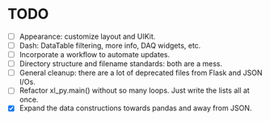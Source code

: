 # TODO

- [ ] Appearance: customize layout and UIKit.
- [ ] Dash: DataTable filtering, more info, DAQ widgets, etc.
- [ ] Incorporate a workflow to automate updates.
- [ ] Directory structure and filename standards: both are a mess.
- [ ] General cleanup: there are a lot of deprecated files from Flask and JSON I/Os.
- [ ] Refactor xl_py.main() without so many loops. Just write the lists all at once.
- [x] Expand the data constructions towards pandas and away from JSON.
